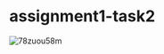 # assignment1-task2

![78zuou58m](https://user-images.githubusercontent.com/68220442/90601108-48b16f80-e215-11ea-8f29-26f88b432714.jpg)
